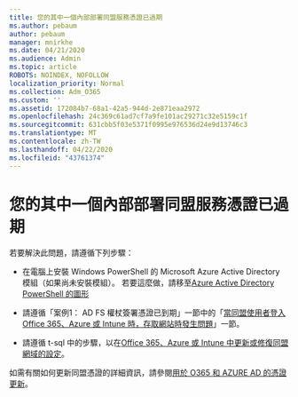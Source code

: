 ```yaml
---
title: 您的其中一個內部部署同盟服務憑證已過期
ms.author: pebaum
author: pebaum
manager: mnirkhe
ms.date: 04/21/2020
ms.audience: Admin
ms.topic: article
ROBOTS: NOINDEX, NOFOLLOW
localization_priority: Normal
ms.collection: Adm_O365
ms.custom: ''
ms.assetid: 172084b7-68a1-42a5-944d-2e871eaa2972
ms.openlocfilehash: 24c369c61ad7cf7a9fe101ac29271c32e5159c1f
ms.sourcegitcommit: 631cbb5f03e5371f0995e976536d24e9d13746c3
ms.translationtype: MT
ms.contentlocale: zh-TW
ms.lasthandoff: 04/22/2020
ms.locfileid: "43761374"
---
```

# <a name="one-of-your-on-premises-federation-service-certificates-is-expiring"></a>您的其中一個內部部署同盟服務憑證已過期

若要解決此問題，請遵循下列步驟：
  
- 在電腦上安裝 Windows PowerShell 的 Microsoft Azure Active Directory 模組（如果尚未安裝模組）。 若要這麼做，請移至[Azure Active Directory PowerShell 的圖形](https://docs.microsoft.com/powershell/azure/active-directory/install-adv2?view=azureadps-2.0)
    
- 請遵循「案例1： AD FS 權杖簽署憑證已到期」一節中的「[當同盟使用者登入 Office 365、Azure 或 Intune 時，存取網站時發生問題](https://support.microsoft.com/help/2713898/there-was-a-problem-accessing-the-site-error-from-ad-fs-when-a-federat)」一節。
    
- 請遵循 t-sql 中的步驟，以在[Office 365、Azure 或 Intune 中更新或修復同盟網域的設定](https://support.microsoft.com/help/2647048/how-to-update-or-repair-the-settings-of-a-federated-domain-in-office-3)。
    
如需有關如何更新同盟憑證的詳細資訊，請參閱[用於 O365 和 AZURE AD 的憑證更新](https://docs.microsoft.com/azure/active-directory/connect/active-directory-aadconnect-o365-certs)。
  

